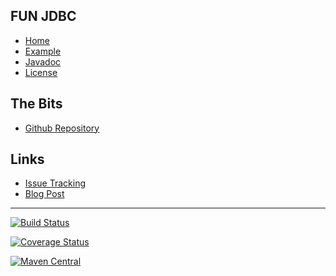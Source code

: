 ## FUN JDBC
- [Home]()
- [Example](#docs/example)
- [Javadoc](./javadoc)
- [License](#docs/LICENSE)

## The Bits
- [Github Repository](http://github.com/nwillc/fun-jdbc)

## Links
- [Issue Tracking](https://github.com/nwillc/fun-jdbc/issues)
- [Blog Post](http://nwillc.wordpress.com/2014/09/27/a-little-java-8-goodness-in-jdbc)

-------

   [![Build Status](https://travis-ci.org/nwillc/fun-jdbc.svg?branch=master)](https://travis-ci.org/nwillc/fun-jdbc)

   [![Coverage Status](https://coveralls.io/repos/nwillc/fun-jdbc/badge.svg?branch=master)](https://coveralls.io/r/nwillc/fun-jdbc?branch=master)

   [![Maven Central](https://maven-badges.herokuapp.com/maven-central/com.github.nwillc/fun-jdbc/badge.svg)](https://maven-badges.herokuapp.com/maven-central/com.github.nwillc/fun-jdbc)

